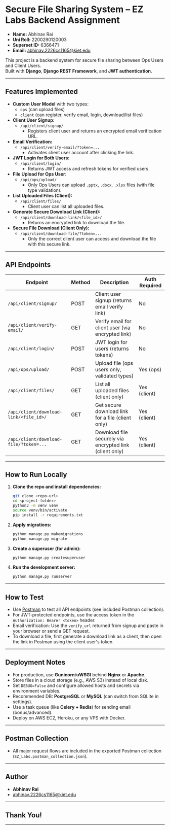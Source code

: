 # Secure File Sharing System – EZ Labs Backend Assignment

- **Name:** Abhinav Rai  
- **Uni Roll:** 2200290120003  
- **Superset ID:** 6366471  
- **Email:** abhinav.2226cs1165@kiet.edu  

This project is a backend system for secure file sharing between Ops Users and Client Users.  
Built with **Django**, **Django REST Framework**, and **JWT authentication**.

---

## Features Implemented

- **Custom User Model** with two types:  
  - `ops` (can upload files)  
  - `client` (can register, verify email, login, download/list files)
- **Client User Signup:**  
  - `/api/client/signup/`  
    - Registers client user and returns an encrypted email verification URL.
- **Email Verification:**  
  - `/api/client/verify-email/?token=...`  
    - Activates client user account after clicking the link.
- **JWT Login for Both Users:**  
  - `/api/client/login/`  
    - Returns JWT access and refresh tokens for verified users.
- **File Upload for Ops User:**  
  - `/api/ops/upload/`  
    - Only Ops Users can upload `.pptx`, `.docx`, `.xlsx` files (with file type validation).
- **List Uploaded Files (Client):**  
  - `/api/client/files/`  
    - Client user can list all uploaded files.
- **Generate Secure Download Link (Client):**  
  - `/api/client/download-link/<file_id>/`  
    - Returns an encrypted link to download the file.
- **Secure File Download (Client Only):**  
  - `/api/client/download-file/?token=...`  
    - Only the correct client user can access and download the file with this secure link.

---

## API Endpoints

| Endpoint                                 | Method | Description                                               | Auth Required    |
|-------------------------------------------|--------|-----------------------------------------------------------|------------------|
| `/api/client/signup/`                     | POST   | Client user signup (returns email verify link)            | No               |
| `/api/client/verify-email/`               | GET    | Verify email for client user (via encrypted link)         | No               |
| `/api/client/login/`                      | POST   | JWT login for users (returns tokens)                      | No               |
| `/api/ops/upload/`                        | POST   | Upload file (ops users only, validated types)             | Yes (ops)        |
| `/api/client/files/`                      | GET    | List all uploaded files (client only)                     | Yes (client)     |
| `/api/client/download-link/<file_id>/`    | GET    | Get secure download link for a file (client only)         | Yes (client)     |
| `/api/client/download-file/?token=...`    | GET    | Download file securely via encrypted link (client only)   | Yes (client)     |

---

## How to Run Locally

1. **Clone the repo and install dependencies:**
    ```bash
    git clone <repo-url>
    cd <project-folder>
    python3 -m venv venv
    source venv/bin/activate
    pip install -r requirements.txt
    ```
2. **Apply migrations:**
    ```bash
    python manage.py makemigrations
    python manage.py migrate
    ```
3. **Create a superuser (for admin):**
    ```bash
    python manage.py createsuperuser
    ```
4. **Run the development server:**
    ```bash
    python manage.py runserver
    ```

---

## How to Test

- Use [Postman](https://www.postman.com/) to test all API endpoints (see included Postman collection).
- For JWT-protected endpoints, use the access token in the `Authorization: Bearer <token>` header.
- Email verification: Use the `verify_url` returned from signup and paste in your browser or send a GET request.
- To download a file, first generate a download link as a client, then open the link in Postman using the client user's token.

---

## Deployment Notes

- For production, use **Gunicorn**/**uWSGI** behind **Nginx** or **Apache**.
- Store files in a cloud storage (e.g., AWS S3) instead of local disk.
- Set `DEBUG=False` and configure allowed hosts and secrets via environment variables.
- Recommended DB: **PostgreSQL** or **MySQL** (can switch from SQLite in settings).
- Use a task queue (like **Celery + Redis**) for sending email (bonus/advanced).
- Deploy on AWS EC2, Heroku, or any VPS with Docker.

---

## Postman Collection

- All major request flows are included in the exported Postman collection (`EZ_Labs.postman_collection.json`).

---

## Author

- **Abhinav Rai**
- [abhinav.2226cs1165@kiet.edu](mailto:abhinav.2226cs1165@kiet.edu)

---

## Thank You!

---

